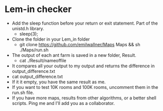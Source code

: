 # Lem-in checker
* Add the sleep function before your return or exit statement. Part of the unistd.h library.
  * sleep(3);
* Clone the folder in your Lem_in folder
  * git clone https://github.com/emilwallner/Maps Maps && sh ./Maps/run.sh
* The output of each ant farm is saved in a new folder, Result.
  * cat ./Result/nameoffile
* It compares all your output to my output and returns the difference in output_difference.txt
 * cat output_difference.txt
 * If it it empty, you have the same result as me. 
* If you want to test 10K rooms and 100K rooms, uncomment them in the run.sh file. 
* If you have more maps, results from other algorithms, or a better shell scripts. Ping me and I'll add you as a collaborator. 
